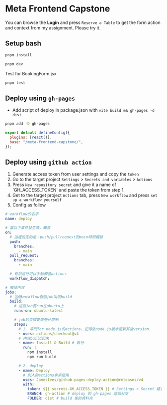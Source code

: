 # Meta Frontend Capstone

You can browse the **Login** and press `Reserve a Table` to get the form action and context from my assignment. Please try it.

## Setup bash

```bash
pnpm install
```

```bash
pnpm dev
```

Test for BookingForm.jsx

```bash
pnpm test
```

## Deploy using `gh-pages`

- Add script of deploy in package.json with `vite build && gh-pages -d dist`

```bash
pnpm add -D gh-pages
```

```js
export default defineConfig({
  plugins: [react()],
  base: "/meta-frontend-capstone/",
});
```

## Deploy using `github action`

1. Generate access token from user settings and copy the `token`
2. Go to the target project `Settings` > `Secrets and variables` > `Actions`
3. Press `New repository secret` and give it a name of 'GH_ACCESS_TOKEN' and paste the token from step 1.
4. Get to the target project `Actions` tab, press `New workflow` and press `set up a workflow yourself`
5. Config as follow

```yml
# workflow的名字
name: deploy

# 當以下事件發生時，觸發
on:
  # 這邊設定的是：push/pullrequest到main時即觸發
  push:
    branches:
      - main
  pull_request:
    branches:
      - main

  # 有加這行可以手動觸發actions
  workflow_dispatch:

# 觸發內容
jobs:
  # 這個workflow有個job叫做build
  build:
    # 這個job要run在ubuntu上
    runs-on: ubuntu-latest

    # job的步驟要做些什麼咧
    steps:
      # 1. 專門for node.js的actions，記得依node.js版本更新其後version
      - uses: actions/checkout@v4
      # 內容build起來
      - name: Install & Build # 執行
        run: |
          npm install
          npm run build

      # 2. deploy
      - name: Deploy
        # 別人的actions拿來借用
        uses: JamesIves/github-pages-deploy-action@releases/v4
        with:
          token: ${{ secrets.GH_ACCESS_TOKEN }} # Settings > Secret 建立的 ACCESS_TOKEN，推同個 repo 的話可以不需要
          BRANCH: gh-action # deploy 到 gh-pages 這個分支
          FOLDER: dist # build 後的資料夾
```
